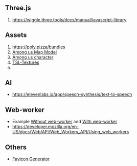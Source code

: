 
## Three.js

1. https://wiggle.three.tools/docs/manual/javascript-library

## Assets

1. https://poly.pizza/bundles
2. [Among us Map Model](https://skfb.ly/6VvPu)
3. [Among us character ](https://skfb.ly/6UMTn)
4. [TSL-Textures](https://github.com/boytchev/tsl-textures)
5. 

## AI

- https://elevenlabs.io/app/speech-synthesis/text-to-speech

## Web-worker

- Example [Without web-worker](https://codepen.io/thoreact/pen/rqWJVE) and [With web-worker](https://codepen.io/thoreact/pen/rqWJVE)
- https://developer.mozilla.org/en-US/docs/Web/API/Web_Workers_API/Using_web_workers

## Others

- [Favicon Generator](https://favicon.io/favicon-converter/)

